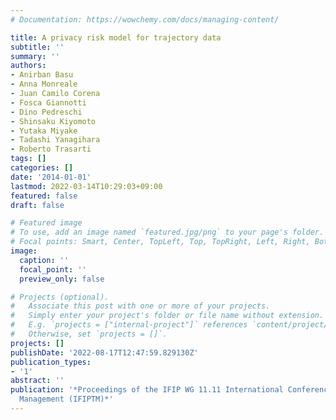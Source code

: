 ```yaml
---
# Documentation: https://wowchemy.com/docs/managing-content/

title: A privacy risk model for trajectory data
subtitle: ''
summary: ''
authors:
- Anirban Basu
- Anna Monreale
- Juan Camilo Corena
- Fosca Giannotti
- Dino Pedreschi
- Shinsaku Kiyomoto
- Yutaka Miyake
- Tadashi Yanagihara
- Roberto Trasarti
tags: []
categories: []
date: '2014-01-01'
lastmod: 2022-03-14T10:29:03+09:00
featured: false
draft: false

# Featured image
# To use, add an image named `featured.jpg/png` to your page's folder.
# Focal points: Smart, Center, TopLeft, Top, TopRight, Left, Right, BottomLeft, Bottom, BottomRight.
image:
  caption: ''
  focal_point: ''
  preview_only: false

# Projects (optional).
#   Associate this post with one or more of your projects.
#   Simply enter your project's folder or file name without extension.
#   E.g. `projects = ["internal-project"]` references `content/project/deep-learning/index.md`.
#   Otherwise, set `projects = []`.
projects: []
publishDate: '2022-08-17T12:47:59.829130Z'
publication_types:
- '1'
abstract: ''
publication: '*Proceedings of the IFIP WG 11.11 International Conference on Trust
  Management (IFIPTM)*'
---
```


